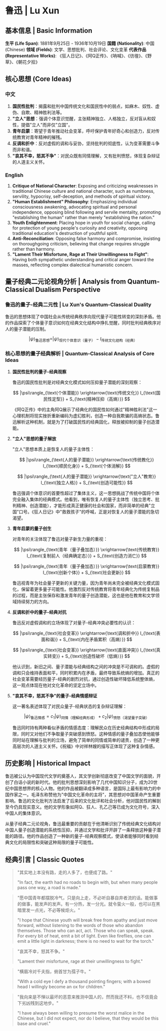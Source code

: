 # 鲁迅 | Lu Xun

## 基本信息 | Basic Information

**生平 (Life Span)**: 1881年9月25日 - 1936年10月19日
**国籍 (Nationality)**: 中国 (Chinese)
**领域 (Fields)**: 文学、思想批判、社会评论、文化变革
**代表作品 (Representative Works)**: 《狂人日记》、《阿Q正传》、《呐喊》、《彷徨》、《野草》、《朝花夕拾》

## 核心思想 (Core Ideas)

### 中文
1. **国民性批判**：揭露和批判中国传统文化和国民性中的弱点，如麻木、奴性、虚伪、自欺、精神胜利法等。
2. **"立人"思想**：强调个体意识觉醒，主张精神独立、人格独立，反对盲从和奴性，提倡"立人"而非仅"立国"。
3. **青年启蒙**：寄望于青年推动社会变革，呼吁保护青年好奇心和创造力，反对传统教育对青年精神的摧残。
4. **反调和折中**：反对虚假的调和与妥协，坚持批判的彻底性，认为变革需要斗争而非和谐。
5. **"哀其不幸，怒其不争"**：对民众既有同情理解，又有批判愤怒，体现复杂辩证的人道主义关怀。

### English
1. **Critique of National Character**: Exposing and criticizing weaknesses in traditional Chinese culture and national character, such as numbness, servility, hypocrisy, self-deception, and methods of spiritual victory.
2. **"Human Establishment" Philosophy**: Emphasizing individual consciousness awakening, advocating spiritual and personal independence, opposing blind following and servile mentality, promoting "establishing the human" rather than merely "establishing the nation."
3. **Youth Enlightenment**: Placing hope in youth for social change, calling for protection of young people's curiosity and creativity, opposing traditional education's destruction of youthful spirit.
4. **Anti-Reconciliation**: Opposing false harmony and compromise, insisting on thoroughgoing criticism, believing that change requires struggle rather than harmony.
5. **"Lament Their Misfortune, Rage at Their Unwillingness to Fight"**: Having both sympathetic understanding and critical anger toward the masses, reflecting complex dialectical humanistic concern.

## 量子经典二元论视角分析 | Analysis from Quantum-Classical Dualism Perspective

### 鲁迅的量子-经典二元性 | Lu Xun's Quantum-Classical Duality

鲁迅的思想体现了中国社会从传统经典秩序向现代量子可能性转变的深刻矛盾。他的作品探索了个体量子意识如何在经典文化结构中挣扎觉醒，同时批判经典秩序对人的量子潜能的压制。

$$
|\psi\rangle_{\text{鲁迅思想}} = |\psi\rangle_{\text{现代个体意识（量子）}} - I_{\text{传统文化结构（经典）}}
$$

### 核心思想的量子经典解析 | Quantum-Classical Analysis of Core Ideas

1. **国民性批判的量子-经典观察**

   鲁迅的国民性批判是对经典文化模式如何压抑量子潜能的深刻观察：

   $$
   |\psi\rangle_{\text{个体潜能}} \xrightarrow{\text{传统文化}} I_{\text{国民性定型}} + S_{\text{精神压抑（高熵）}}
   $$

   《阿Q正传》中的主角阿Q展示了经典化的国民性如何通过"精神胜利法"这一心理机制将现实挫折重新编码为虚幻胜利，创造一种自我欺骗的高熵状态。鲁迅解析这种机制，就是为了打破国民性的经典固化，释放被抑制的量子创造潜能。

2. **"立人"思想的量子解放**

   "立人"思想本质上是恢复人的量子主体性：

   $$
   |\psi\rangle_{\text{人的量子潜能}} \xrightarrow{\text{传统教化}} I_{\text{顺民化身}} + S_{\text{个体消解}}
   $$

   $$
   |\psi\rangle_{\text{人的量子潜能}} \xrightarrow{\text{"立人"教育}} I_{\text{独立人格}} + S_{\text{创造可能性}}
   $$

   鲁迅强调个体意识的首要性超过了集体主义，这一思想挑战了传统中国将个体完全融入集体的经典模式。他看到，唯有恢复人的量子主体性（独立思考、批判精神、创造潜能），才能形成真正健康的社会和国家，而非简单的经典"立国"口号。《狂人日记》中"救救孩子"的呼喊，正是对恢复人的量子潜能的急切渴望。

3. **青年启蒙的量子创生**

   对青年的关注体现了鲁迅对量子新生力量的重视：

   $$
   |\psi\rangle_{\text{青年（量子叠加态）}} \xrightarrow{\text{传统教育}} I_{\text{复制前人（经典确定态）}} + S_{\text{创造力消亡}}
   $$

   $$
   |\psi\rangle_{\text{青年（量子叠加态）}} \xrightarrow{\text{启蒙教育}} I_{\text{创新个体}} + S_{\text{社会更新}}
   $$

   鲁迅视青年为社会量子更新的关键力量，因为青年尚未完全被经典文化模式固化，保留着更多量子可能性。他激烈反对传统教育将青年经典化为传统复制品的过程，而是主张保存和激发青年的量子创造潜能，这也是他在教育和文学领域持续努力的方向。

4. **反调和折中的量子-经典对抗**

   鲁迅反对虚假调和的立场体现了对量子-经典冲突必要性的认识：

   $$
   |\psi\rangle_{\text{社会变革}} \xrightarrow{\text{调和折中}} I_{\text{表面和谐}} + S_{\text{内在矛盾累积（高熵）}}
   $$

   $$
   |\psi\rangle_{\text{社会变革}} \xrightarrow{\text{直面冲突}} I_{\text{真实转变}} + S_{\text{创造性破坏（低熵）}}
   $$

   他认识到，新旧之间、量子潜能与经典结构之间的冲突是不可调和的。虚假的调和只会维持表面和平，同时积累内在矛盾，最终导致系统熵的增加。真正的社会变革需要经历量子-经典的剧烈对抗，通过创造性破坏降低系统整体熵，这一观点体现在他对文化革命的坚定立场中。

5. **"哀其不幸，怒其不争"的量子-经典情感辩证**

   这一著名表述体现了对民众量子-经典状态的复杂辩证理解：

   $$
   |\psi\rangle_{\text{鲁迅情感}} = c_1|\psi\rangle_{\text{同情（理解经典形成）}} + c_2|\psi\rangle_{\text{愤怒（渴望量子突破）}}
   $$

   鲁迅同时持有两种看似矛盾的情感态度：理解民众在历史经典结构中形成的局限，同时又对他们不争取量子突破感到愤怒。这种情感的量子叠加态使他能够同时站在理解与批判的立场，避免了简单的同情或简单的谴责，创造了一种更高层次的人道主义关怀。《祝福》中对祥林嫂的描写正体现了这种复杂情感。

## 历史影响 | Historical Impact

鲁迅被公认为中国现代文学的奠基人，其文学创新彻底改变了中国文学的面貌，开创了白话小说的新时代。他的批判思想深刻影响了几代中国知识分子，成为20世纪中国思想界的核心人物。他的作品被翻译成多种语言，是国际上最有影响力的中国作家之一。毛泽东称赞他为"中国文化革命的主将"，其思想对中国革命产生重要影响。鲁迅的文化批判方法启发了后来的文化批评和社会分析，他对国民性的解剖至今仍具现实意义。他的文学形象如阿Q、狂人、孔乙己等已成为文化符号，深入中国人的集体意识。

从量子经典二元论视角，鲁迅最重要的贡献在于他清晰识别了传统经典文化结构对中国人量子创造潜能的系统性压抑，并通过文学和批评开辟了一条释放这种量子潜能的路径。他的作品创造了一种新的量子-经典观察模式，使读者能够同时看到经典文化的局限性和突破这种局限的量子可能性。

## 经典引言 | Classic Quotes

> "其实地上本没有路，走的人多了，也便成了路。"
>
> "In fact, the earth had no roads to begin with, but when many people pass one way, a road is made."

> "愿中国青年都摆脱冷气，只是向上走，不必听自暴自弃者流的话。能做事的做事，能发声的发声。有一分热，发一分光。就令萤火一般，也可以在黑暗里发一点光，不必等候炬火。"
>
> "I hope that Chinese youth will break free from apathy and just move forward, without listening to the words of those who abandon themselves. Those who can act, act. Those who can speak, speak. For every bit of heat, emit a bit of light. Even like fireflies, one can emit a little light in darkness; there is no need to wait for the torch."

> "哀其不幸，怒其不争。"
>
> "Lament their misfortune, rage at their unwillingness to fight."

> "横眉冷对千夫指，俯首甘为孺子牛。"
>
> "With a cold eye I defy a thousand pointing fingers; with a bowed head I willingly become an ox for children."

> "我向来是不惮以最坏的恶意来推测中国人的，然而我还不料，也不信竟会下劣凶残到这地步。"
>
> "I have always been willing to presume the worst malice in the Chinese, but I did not expect, nor do I believe, that they would be this base and cruel."